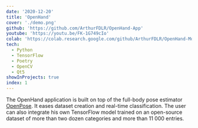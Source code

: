 ```yaml
---
date: '2020-12-20'
title: 'OpenHand'
cover: './demo.png'
github: 'https://github.com/ArthurFDLR/OpenHand-App'
youtube: 'https://youtu.be/FK-1G749cIo'
colab: 'https://colab.research.google.com/github/ArthurFDLR/OpenHand-Models/blob/main/OpenHand-Models.ipynb'
tech:
  - Python
  - TensorFlow
  - Poetry
  - OpenCV
  - Qt5
showInProjects: true
index: 1
---
```


The OpenHand application is built on top of the full-body pose estimator [OpenPose](https://github.com/CMU-Perceptual-Computing-Lab/openpose). It eases dataset creation and real-time classification. The user can also integrate his own TensorFlow model trained on an open-source dataset of more than two dozen categories and more than 11 000 entries.
